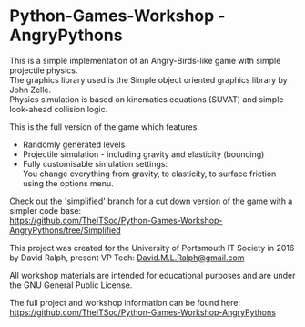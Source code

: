 # Python-Games-Workshop - AngryPythons

This is a simple implementation of an Angry-Birds-like game with simple projectile physics. <br>
The graphics library used is the Simple object oriented graphics library by John Zelle. <br>
Physics simulation is based on kinematics equations (SUVAT) and simple look-ahead collision logic. <br>

This is the full version of the game which features:
- Randomly generated levels
- Projectile simulation - including gravity and elasticity (bouncing)
- Fully customisable simulation settings: <br>
You change everything from gravity, to elasticity, to surface friction using the options menu.

Check out the 'simplified' branch for a cut down version of the game with a simpler code base: <br>
https://github.com/TheITSoc/Python-Games-Workshop-AngryPythons/tree/Simplified

This project was created for the University of Portsmouth IT Society in 2016 by David Ralph, present VP Tech: David.M.L.Ralph@gmail.com

All workshop materials are intended for educational purposes and are under the GNU General Public License.

The full project and workshop information can be found here:<br>
https://github.com/TheITSoc/Python-Games-Workshop-AngryPythons
